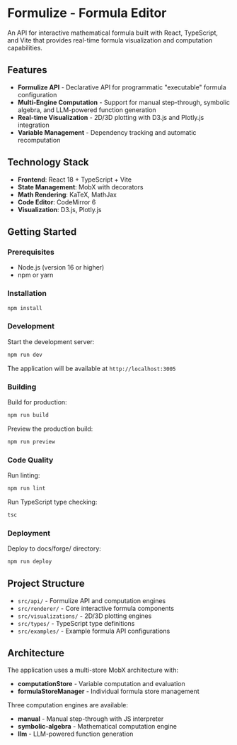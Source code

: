 # Formulize - Formula Editor

An API for interactive mathematical formula built with React, TypeScript, and Vite that provides real-time formula visualization and computation capabilities.

## Features

- **Formulize API** - Declarative API for programmatic "executable" formula configuration
- **Multi-Engine Computation** - Support for manual step-through, symbolic algebra, and LLM-powered function generation
- **Real-time Visualization** - 2D/3D plotting with D3.js and Plotly.js integration
- **Variable Management** - Dependency tracking and automatic recomputation

## Technology Stack

- **Frontend**: React 18 + TypeScript + Vite
- **State Management**: MobX with decorators
- **Math Rendering**: KaTeX, MathJax
- **Code Editor**: CodeMirror 6
- **Visualization**: D3.js, Plotly.js

## Getting Started

### Prerequisites

- Node.js (version 16 or higher)
- npm or yarn

### Installation

```bash
npm install
```

### Development

Start the development server:

```bash
npm run dev
```

The application will be available at `http://localhost:3005`

### Building

Build for production:

```bash
npm run build
```

Preview the production build:

```bash
npm run preview
```

### Code Quality

Run linting:

```bash
npm run lint
```

Run TypeScript type checking:

```bash
tsc
```

### Deployment

Deploy to docs/forge/ directory:

```bash
npm run deploy
```

## Project Structure

- `src/api/` - Formulize API and computation engines
- `src/renderer/` - Core interactive formula components
- `src/visualizations/` - 2D/3D plotting engines
- `src/types/` - TypeScript type definitions
- `src/examples/` - Example formula API configurations

## Architecture

The application uses a multi-store MobX architecture with:

- **computationStore** - Variable computation and evaluation
- **formulaStoreManager** - Individual formula store management

Three computation engines are available:

- **manual** - Manual step-through with JS interpreter
- **symbolic-algebra** - Mathematical computation engine
- **llm** - LLM-powered function generation
